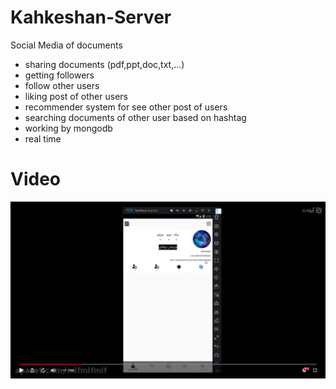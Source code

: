 # Kahkeshan-Server
Social Media of documents
- sharing documents (pdf,ppt,doc,txt,...)
- getting followers
- follow other users
- liking post of other users
- recommender system for see other post of users
- searching documents of other user based on hashtag
- working by mongodb
- real time

# Video
[![](ImageVideoKahkeshan.png)](https://www.aparat.com/v/T1Det)
